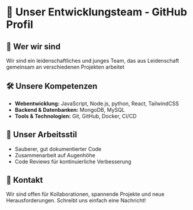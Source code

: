 # 👥 Unser Entwicklungsteam - GitHub Profil

## 🌟 Wer wir sind
Wir sind ein leidenschaftliches und junges Team, das aus Leidenschaft gemeinsam an verschiedenen Projekten arbeitet

## 🛠 Unsere Kompetenzen
- **Webentwicklung:** JavaScript, Node.js, python, React, TailwindCSS
- **Backend & Datenbanken:** MongoDB, MySQL
- **Tools & Technologien:** Git, GitHub, Docker, CI/CD

## 🤝 Unser Arbeitsstil
- Sauberer, gut dokumentierter Code
- Zusammenarbeit auf Augenhöhe
- Code Reviews für kontinuierliche Verbesserung

## 💬 Kontakt
Wir sind offen für Kollaborationen, spannende Projekte und neue Herausforderungen. Schreibt uns einfach eine Nachricht!
